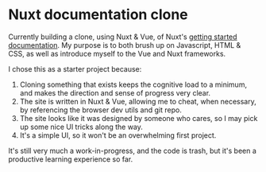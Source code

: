 # Nuxt documentation clone

Currently building a clone, using Nuxt & Vue, of Nuxt's [getting started documentation](https://nuxt.com/docs/getting-started/introduction). My purpose is to both brush up on Javascript, HTML & CSS, as well as introduce myself to the Vue and Nuxt frameworks.

I chose this as a starter project because:
1. Cloning something that exists keeps the cognitive load to a minimum, and makes the direction and sense of progress very clear.
2. The site is written in Nuxt & Vue, allowing me to cheat, when necessary, by referencing the browser dev utils and git repo.
3. The site looks like it was designed by someone who cares, so I may pick up some nice UI tricks along the way.
4. It's a simple UI, so it won't be an overwhelming first project.
  
It's still very much a work-in-progress, and the code is trash, but it's been a productive learning experience so far.
